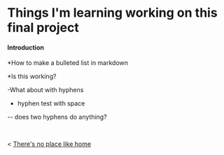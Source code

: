 # Things I'm learning working on this final project

#### Introduction

*How to make a bulleted list in markdown

*Is this working?

-What about with hyphens

- hyphen test with space

-- does two hyphens do anything?






  &nbsp; &nbsp; &nbsp; &nbsp;
  

< [There's no place like home](./index.md)

